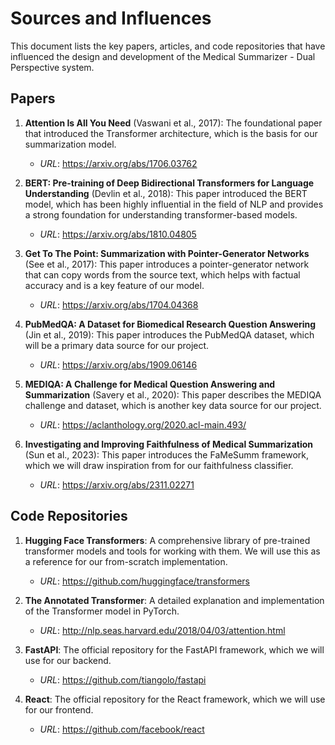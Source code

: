 # Sources and Influences

This document lists the key papers, articles, and code repositories that have influenced the design and development of the Medical Summarizer - Dual Perspective system.

## Papers

1.  **Attention Is All You Need** (Vaswani et al., 2017): The foundational paper that introduced the Transformer architecture, which is the basis for our summarization model.
    -   *URL*: https://arxiv.org/abs/1706.03762

2.  **BERT: Pre-training of Deep Bidirectional Transformers for Language Understanding** (Devlin et al., 2018): This paper introduced the BERT model, which has been highly influential in the field of NLP and provides a strong foundation for understanding transformer-based models.
    -   *URL*: https://arxiv.org/abs/1810.04805

3.  **Get To The Point: Summarization with Pointer-Generator Networks** (See et al., 2017): This paper introduces a pointer-generator network that can copy words from the source text, which helps with factual accuracy and is a key feature of our model.
    -   *URL*: https://arxiv.org/abs/1704.04368

4.  **PubMedQA: A Dataset for Biomedical Research Question Answering** (Jin et al., 2019): This paper introduces the PubMedQA dataset, which will be a primary data source for our project.
    -   *URL*: https://arxiv.org/abs/1909.06146

5.  **MEDIQA: A Challenge for Medical Question Answering and Summarization** (Savery et al., 2020): This paper describes the MEDIQA challenge and dataset, which is another key data source for our project.
    -   *URL*: https://aclanthology.org/2020.acl-main.493/

6.  **Investigating and Improving Faithfulness of Medical Summarization** (Sun et al., 2023): This paper introduces the FaMeSumm framework, which we will draw inspiration from for our faithfulness classifier.
    -   *URL*: https://arxiv.org/abs/2311.02271

## Code Repositories

1.  **Hugging Face Transformers**: A comprehensive library of pre-trained transformer models and tools for working with them. We will use this as a reference for our from-scratch implementation.
    -   *URL*: https://github.com/huggingface/transformers

2.  **The Annotated Transformer**: A detailed explanation and implementation of the Transformer model in PyTorch.
    -   *URL*: http://nlp.seas.harvard.edu/2018/04/03/attention.html

3.  **FastAPI**: The official repository for the FastAPI framework, which we will use for our backend.
    -   *URL*: https://github.com/tiangolo/fastapi

4.  **React**: The official repository for the React framework, which we will use for our frontend.
    -   *URL*: https://github.com/facebook/react


